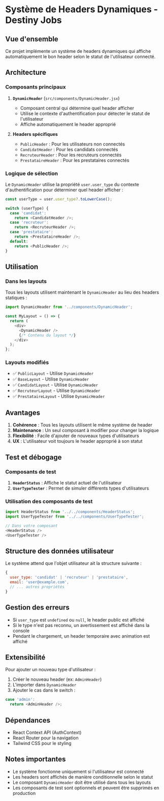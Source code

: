 # Système de Headers Dynamiques - Destiny Jobs

## Vue d'ensemble

Ce projet implémente un système de headers dynamiques qui affiche automatiquement le bon header selon le statut de l'utilisateur connecté.

## Architecture

### Composants principaux

1. **`DynamicHeader`** (`src/components/DynamicHeader.jsx`)
   - Composant central qui détermine quel header afficher
   - Utilise le contexte d'authentification pour détecter le statut de l'utilisateur
   - Affiche automatiquement le header approprié

2. **Headers spécifiques**
   - `PublicHeader` : Pour les utilisateurs non connectés
   - `CandidatHeader` : Pour les candidats connectés
   - `RecruteurHeader` : Pour les recruteurs connectés
   - `PrestataireHeader` : Pour les prestataires connectés

### Logique de sélection

Le `DynamicHeader` utilise la propriété `user.user_type` du contexte d'authentification pour déterminer quel header afficher :

```javascript
const userType = user.user_type?.toLowerCase();

switch (userType) {
  case 'candidat':
    return <CandidatHeader />;
  case 'recruteur':
    return <RecruteurHeader />;
  case 'prestataire':
    return <PrestataireHeader />;
  default:
    return <PublicHeader />;
}
```

## Utilisation

### Dans les layouts

Tous les layouts utilisent maintenant le `DynamicHeader` au lieu des headers statiques :

```javascript
import DynamicHeader from '../components/DynamicHeader';

const MyLayout = () => {
  return (
    <div>
      <DynamicHeader />
      {/* Contenu du layout */}
    </div>
  );
};
```

### Layouts modifiés

- ✅ `PublicLayout` - Utilise `DynamicHeader`
- ✅ `BaseLayout` - Utilise `DynamicHeader`
- ✅ `CandidatLayout` - Utilise `DynamicHeader`
- ✅ `RecruteurLayout` - Utilise `DynamicHeader`
- ✅ `PrestataireLayout` - Utilise `DynamicHeader`

## Avantages

1. **Cohérence** : Tous les layouts utilisent le même système de header
2. **Maintenance** : Un seul composant à modifier pour changer la logique
3. **Flexibilité** : Facile d'ajouter de nouveaux types d'utilisateurs
4. **UX** : L'utilisateur voit toujours le header approprié à son statut

## Test et débogage

### Composants de test

1. **`HeaderStatus`** : Affiche le statut actuel de l'utilisateur
2. **`UserTypeTester`** : Permet de simuler différents types d'utilisateurs

### Utilisation des composants de test

```javascript
import HeaderStatus from '../../components/HeaderStatus';
import UserTypeTester from '../../components/UserTypeTester';

// Dans votre composant
<HeaderStatus />
<UserTypeTester />
```

## Structure des données utilisateur

Le système attend que l'objet utilisateur ait la structure suivante :

```javascript
{
  user_type: 'candidat' | 'recruteur' | 'prestataire',
  email: 'user@example.com',
  // ... autres propriétés
}
```

## Gestion des erreurs

- Si `user_type` est `undefined` ou `null`, le header public est affiché
- Si le type n'est pas reconnu, un avertissement est affiché dans la console
- Pendant le chargement, un header temporaire avec animation est affiché

## Extensibilité

Pour ajouter un nouveau type d'utilisateur :

1. Créer le nouveau header (ex: `AdminHeader`)
2. L'importer dans `DynamicHeader`
3. Ajouter le cas dans le switch :

```javascript
case 'admin':
  return <AdminHeader />;
```

## Dépendances

- React Context API (AuthContext)
- React Router pour la navigation
- Tailwind CSS pour le styling

## Notes importantes

- Le système fonctionne uniquement si l'utilisateur est connecté
- Les headers sont affichés de manière conditionnelle selon le statut
- Le composant `DynamicHeader` doit être utilisé dans tous les layouts
- Les composants de test sont optionnels et peuvent être supprimés en production 